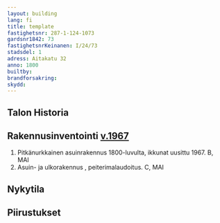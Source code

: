 ```yaml
---
layout: building
lang: fi
title: template
fastighetsnr: 287-1-124-1073
gardsnr1842: 73
fastighetsnrKeinanen: I/24/73
stadsdel: 1
adress: Aitakatu 32
anno: 1800
builtby:
brandforsakring:
skydd:
---
```

## Talon Historia


## Rakennusinventointi <a href="/sources/keinanen_karki.pdf">v.1967</a>
1. Pitkänurkkainen asuinrakennus 1800-luvulta, ikkunat uusittu 1967. B, MAI
2. Asuin- ja ulkorakennus , peiterimalaudoitus. C, MAI

## Nykytila


## Piirustukset
